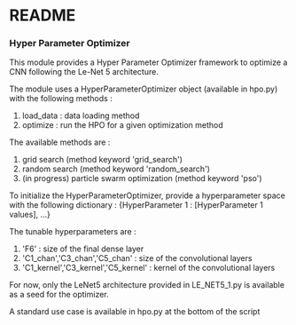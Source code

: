 # README

### Hyper Parameter Optimizer

This module provides a Hyper Parameter Optimizer framework to optimize a CNN following the Le-Net 5 architecture.

The module uses a HyperParameterOptimizer object (available in hpo.py) with the following methods :
1. load_data : data loading method
2. optimize : run the HPO for a given optimization method

The available methods are : 
1. grid search (method keyword 'grid_search')
2. random search (method keyword 'random_search')
3. (in progress) particle swarm optimization (method keyword 'pso')

To initialize the HyperParameterOptimizer, provide a hyperparameter space with the following dictionary :
{HyperParameter 1 : [HyperParameter 1 values], ...}

The tunable hyperparameters are :
1. 'F6' : size of the final dense layer
2. 'C1_chan','C3_chan','C5_chan' : size of the convolutional layers
3. 'C1_kernel','C3_kernel','C5_kernel' : kernel of the convolutional layers

For now, only the LeNet5 architecture provided in LE_NET5_1.py is available as a seed for the optimizer.

A standard use case is available in hpo.py at the bottom of the script